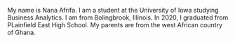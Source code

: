 My name is Nana Afrifa. I am a student at the University of Iowa studying Business Analytics. I am from Bolingbrook, Illinois. In 2020, I graduated from PLainfield East High School. My parents are from the west African country of Ghana.

